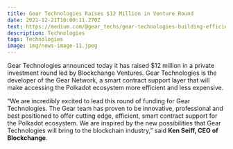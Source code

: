 ```yaml
---
title: Gear Technologies Raises $12 Million in Venture Round
date: 2021-12-21T10:00:11.270Z
text: https://medium.com/@gear_techs/gear-technologies-building-efficient-smart-contract-support-for-the-polkadot-ecosystem-raises-12-d6c0ea25d402
description: Technologies
tags: Technologies
image: img/news-image-11.jpeg
---
```

Gear Technologies announced today it has raised $12 million in a private investment round led by Blockchange Ventures. Gear Technologies is the developer of the Gear Network, a smart contract support layer that will make accessing the Polkadot ecosystem more efficient and less expensive.

“We are incredibly excited to lead this round of funding for Gear Technologies. The Gear team has proven to be innovative, professional and best positioned to offer cutting edge, efficient, smart contract support for the Polkadot ecosystem. We are inspired by the new possibilities that Gear Technologies will bring to the blockchain industry,” said **Ken Seiff, CEO of Blockchange**.